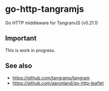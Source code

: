 # go-http-tangramjs

Go HTTP middleware for TangramJS (v0.21.1)

## Important

This is work in progress.

## See also

* https://github.com/tangrams/tangram
* https://github.com/aaronland/go-http-leaflet